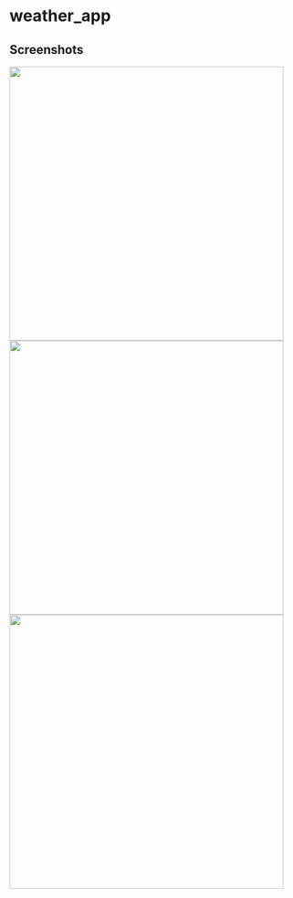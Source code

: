 # weather_app

## Screenshots
<img src="screenshot/1.jpg" height="480px"> 
<img src="screenshot/2.jpg" height="480px"> 
<img src="screenshot/3.jpg" height="480px">